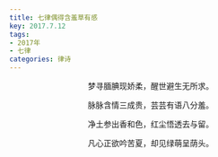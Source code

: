 ```yaml
---
title: 七律偶得含羞草有感
key: 2017.7.12
tags: 
- 2017年 
- 七律
categories: 律诗
---
```


<p align="center">梦寻腼腆现娇柔，醒世避生无所求。
</p>
<p align="center">脉脉含情三成贵，芸芸有语八分羞。
</p>
<p align="center">净土参出香和色，红尘悟透去与留。
</p>
<p align="center">凡心正欲吟苦夏，却见绿萌呈荫头。
</p>
